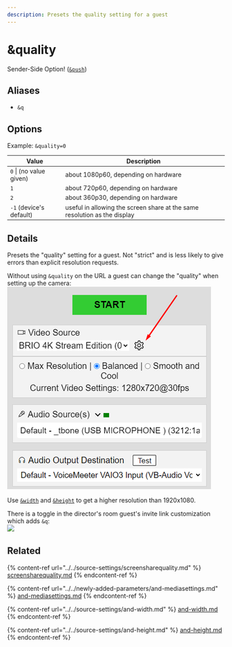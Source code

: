 ```yaml
---
description: Presets the quality setting for a guest
---
```


# \&quality

Sender-Side Option! ([`&push`](../../source-settings/push.md))

## Aliases

* `&q`

## Options

Example: `&quality=0`

| Value                   | Description                                                               |
| ----------------------- | ------------------------------------------------------------------------- |
| `0` \| (no value given) | about 1080p60, depending on hardware                                      |
| `1`                     | about 720p60, depending on hardware                                       |
| `2`                     | about 360p30, depending on hardware                                       |
| `-1` (device's default) | useful in allowing the screen share at the same resolution as the display |

## Details

Presets the "quality" setting for a guest. Not "strict" and is less likely to give errors than explicit resolution requests.

Without using `&quality` on the URL a guest can change the "quality" when setting up the camera:\
![](<../../.gitbook/assets/image (4) (1) (2) (1).png>)

Use [`&width`](../../source-settings/and-width.md) and [`&height`](../../source-settings/and-height.md) to get a higher resolution than 1920x1080.

There is a toggle in the director's room guest's invite link customization which adds `&q`:\
![](<../../.gitbook/assets/image (98) (1).png>)

## Related

{% content-ref url="../../source-settings/screensharequality.md" %}
[screensharequality.md](../../source-settings/screensharequality.md)
{% endcontent-ref %}

{% content-ref url="../../newly-added-parameters/and-mediasettings.md" %}
[and-mediasettings.md](../../newly-added-parameters/and-mediasettings.md)
{% endcontent-ref %}

{% content-ref url="../../source-settings/and-width.md" %}
[and-width.md](../../source-settings/and-width.md)
{% endcontent-ref %}

{% content-ref url="../../source-settings/and-height.md" %}
[and-height.md](../../source-settings/and-height.md)
{% endcontent-ref %}
